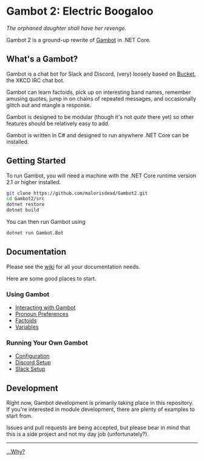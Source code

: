 # Gambot 2: Electric Boogaloo

_The orphaned daughter shall have her revenge._

Gambot 2 is a ground-up rewrite of [Gambot](https://github.com/Milk-Enterprises/Gambot) in .NET Core.

## What's a Gambot?

Gambot is a chat bot for Slack and Discord, (very) loosely based on [Bucket](https://github.com/zigdon/xkcd-Bucket/),
the XKCD IRC chat bot.

Gambot can learn factoids, pick up on interesting band names, remember amusing
quotes, jump in on chains of repeated messages, and occasionally glitch out
and mangle a response.

Gambot is designed to be modular (though it's not _quite_ there yet) so other
features should be relatively easy to add.

Gambot is written in C# and designed to run anywhere .NET Core can be installed.

## Getting Started

To run Gambot, you will need a machine with the .NET Core runtime version 2.1
or higher installed.

```bash
git clone https://github.com/malorisdead/Gambot2.git
cd Gambot2/src
dotnet restore
dotnet build
```

You can then run Gambot using

```bash
dotnet run Gambot.Bot
```

## Documentation

Please see the [wiki](https://github.com/malorisdead/Gambot2/wiki) for all your
documentation needs.

Here are some good places to start.

### Using Gambot
- [Interacting with Gambot](https://github.com/malorisdead/Gambot2/wiki#interacting-with-gambot)
- [Pronoun Preferences](https://github.com/malorisdead/Gambot2/wiki/Pronoun-Preferences)
- [Factoids](https://github.com/malorisdead/Gambot2/wiki/Factoids)
- [Variables](https://github.com/malorisdead/Gambot2/wiki/Variables)

### Running Your Own Gambot

- [Configuration](https://github.com/malorisdead/Gambot2/wiki/Configuration)
- [Discord Setup](https://github.com/malorisdead/Gambot2/wiki/Connecting-to-Discord)
- [Slack Setup](https://github.com/malorisdead/Gambot2/wiki/Connecting-to-Slack)

## Development

Right now, Gambot development is primarily taking place in this repository.
If you're interested in module development, there are plenty of examples to
start from.

Issues and pull requests are being accepted, but please bear in mind that this
is a side project and not my day job (unfortunately?).

---

[...Why?](https://gunshowcomic.com/513)